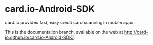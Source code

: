 card.io-Android-SDK
===================

card.io provides fast, easy credit card scanning in mobile apps.

This is the documentation branch, available on the web at http://card-io.github.io/card.io-Android-SDK/.
